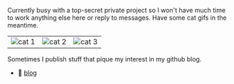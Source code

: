 Currently busy with a top-secret private project so I won't have much time to work anything else here or reply to messages.
Have some cat gifs in the meantime.  

<table>
    <tr>
        <colgroup>
            <col style="width: 33.33%;">
            <col style="width: 33.33%;">
            <col style="width: 33.33%;">
        </colgroup>
        <td valign="middle"><img src="https://media3.giphy.com/media/v1.Y2lkPTc5MGI3NjExOXF2ajVuaDBiMTkxZXYxMzdjZmJzNmNqNzRlZmJmcXVrajFqeTVwbSZlcD12MV9pbnRlcm5hbF9naWZfYnlfaWQmY3Q9Zw/aNqEFrYVnsS52/giphy.gif" alt="cat 1"></td>
        <td valign="middle"><img src="https://media.giphy.com/media/v1.Y2lkPTc5MGI3NjExaWl0b2ZpZXZvdHk3a2FzbWRscjYzc2oxeGVhaTVqdjd3bGZjcW9raiZlcD12MV9pbnRlcm5hbF9naWZfYnlfaWQmY3Q9Zw/3oKIPnAiaMCws8nOsE/giphy.gif" alt="cat 2"></td>
        <td valign="middle"><img src="https://media1.tenor.com/m/1cbzhT0TKTMAAAAd/cat-asleep.gif" alt="cat 3"></td>
    </tr>
</table>

Sometimes I publish stuff that pique my interest in my github blog.

- :notebook: [blog](https://leonmavr.github.io)
